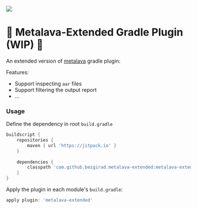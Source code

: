 [![](https://jitpack.io/v/beigirad/metalava-extended.svg)](https://jitpack.io/#beigirad/metalava-extended)

# 🚧 Metalava-Extended Gradle Plugin (WIP) 🚧

An extended version of [metalava](https://android.googlesource.com/platform/tools/metalava) gradle plugin:

Features:
- Support inspecting `aar` files
- Support filtering the output report
- ...


### Usage

Define the dependency in root `build.gradle`
```groovy
buildscript {
    repositories {
        maven { url 'https://jitpack.io' }
    }
    
    dependencies {
        classpath 'com.github.beigirad.metalava-extended:metalava-extended:VERSION'
    }
}
```

Apply the plugin in each module's `build.gradle`:

```groovy
apply plugin: 'metalava-extended'
```